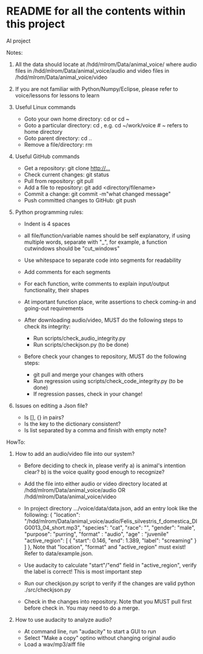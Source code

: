 # README for all the contents within this project
AI project

Notes:
1. All the data should locate at /hdd/mlrom/Data/animal_voice/ where audio files in 
   /hdd/mlrom/Data/animal_voice/audio and video files in /hdd/mlrom/Data/animal_voice/video

2. If you are not familiar with Python/Numpy/Eclipse, please refer to voice/lessons 
   for lessons to learn

3. Useful Linux commands 
   - Goto your own home directory: cd or cd ~
   - Goto a particular directory: cd <directory>, e.g. cd ~/work/voice    # ~ refers to home directory
   - Goto parent directory: cd ..
   - Remove a file/directory: rm <filename>

4. Useful GitHub commands
   - Get a repository: git clone <http://...>
   - Check current changes: git status
   - Pull from repository: git pull
   - Add a file to repository: git add <directory/filename>
   - Commit a change: git commit -m"what changed message"
   - Push committed changes to GitHub: git push

5. Python programming rules:
   - Indent is 4 spaces
   - all file/function/variable names should be self explanatory, if using multiple words, separate with "_",
     for example, a function cutwindows should be "cut_windows"
   - Use whitespace to separate code into segments for readability
   - Add comments for each segments
   - For each function, write comments to explain input/output functionality, their shapes
   - At important function place, write assertions to check coming-in and going-out requirements
   - After downloading audio/video, MUST do the following steps to check its integrity:
       - Run scripts/check_audio_integrity.py
       - Run scripts/checkjson.py (to be done)

   - Before check your changes to repository, MUST do the following steps:
       - git pull and merge your changes with others
       - Run regression using scripts/check_code_integrity.py (to be done)
       - If regression passes, check in your change!
       
6. Issues on editing a Json file?
   - Is [], {} in pairs?
   - Is the key to the dictionary consistent?
   - Is list separated by a comma and finish with empty note?

HowTo:
1. How to add an audio/video file into our system?
   - Before deciding to check in, please verify
        a) is animal's intention clear?
        b) is the voice quality good enough to recognize?
   - Add the file into either audio or video directory located at
        /hdd/mlrom/Data/animal_voice/audio OR
        /hdd/mlrom/Data/animal_voice/video
   - In project directory .../voice/data/data.json, add an entry look like the following:
        {
          "location": "/hdd/mlrom/Data/animal_voice/audio/Felis_silvestris_f_domestica_DIG0013_04_short.mp3",
          "species": "cat",
          "race": "",
          "gender": "male",
          "purpose": "purring",
          "format" : "audio",
          "age" : "juvenile"
          "active_region": [
            {
              "start": 0.146,
              "end": 1.389,
              "label": "screaming"
            }
          ]
        },
     Note that "location", "format" and "active_region" must exist! Refer to data/example.json.
   - Use audacity to calculate "start"/"end" field in "active_region", verify the label is correct!
     This is most important step
   - Run our checkjson.py script to verify if the changes are valid
        python ./src/checkjson.py

   - Check in the changes into repository. Note that you MUST pull first before check in.
     You may need to do a merge.

2. How to use audacity to analyze audio?
   - At command line, run "audacity" to start a GUI to run
   - Select "Make a copy" optino without changing original audio
   - Load a wav/mp3/aiff file


